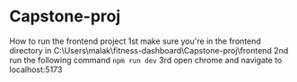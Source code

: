 # Capstone-proj

How to run the frontend project
1st make sure you're in the frontend directory in C:\Users\malak\fitness-dashboard\Capstone-proj\frontend
2nd run the following command `npm run dev`
3rd open chrome and navigate to localhost:5173
